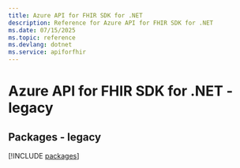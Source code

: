 ```yaml
---
title: Azure API for FHIR SDK for .NET
description: Reference for Azure API for FHIR SDK for .NET
ms.date: 07/15/2025
ms.topic: reference
ms.devlang: dotnet
ms.service: apiforfhir
---
```

# Azure API for FHIR SDK for .NET - legacy
## Packages - legacy
[!INCLUDE [packages](api-for-fhir-index.md)]